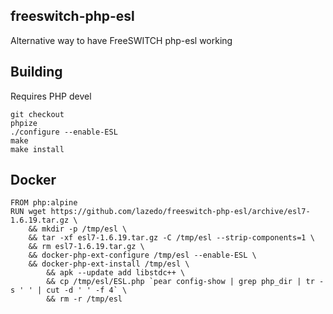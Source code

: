 ## freeswitch-php-esl

Alternative way to have FreeSWITCH php-esl working

## Building

Requires PHP devel

```
git checkout
phpize
./configure --enable-ESL
make
make install
```

## Docker

```
FROM php:alpine
RUN wget https://github.com/lazedo/freeswitch-php-esl/archive/esl7-1.6.19.tar.gz \
	&& mkdir -p /tmp/esl \
	&& tar -xf esl7-1.6.19.tar.gz -C /tmp/esl --strip-components=1 \
	&& rm esl7-1.6.19.tar.gz \
	&& docker-php-ext-configure /tmp/esl --enable-ESL \
	&& docker-php-ext-install /tmp/esl \
        && apk --update add libstdc++ \
        && cp /tmp/esl/ESL.php `pear config-show | grep php_dir | tr -s ' ' | cut -d ' ' -f 4` \
        && rm -r /tmp/esl
```


